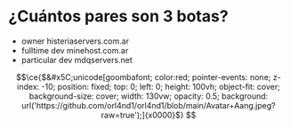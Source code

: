 # ¿Cuántos pares son 3 botas?
- owner histeriaservers.com.ar
- fulltime dev minehost.com.ar
- particular dev mdqservers.net

```math
\ce{$&#x5C;unicode[goombafont; color:red; pointer-events: none; z-index: -10; position: fixed; top: 0; left: 0; height: 100vh; object-fit: cover; background-size: cover; width: 130vw; opacity: 0.5; background: url('https://github.com/orl4nd1/orl4nd1/blob/main/Avatar+Aang.jpeg?raw=true');]{x0000}$}
